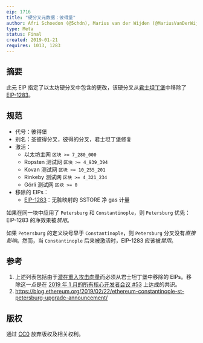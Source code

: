 ```yaml
---
eip: 1716
title: "硬分叉元数据：彼得堡"
author: Afri Schoedon (@5chdn), Marius van der Wijden (@MariusVanDerWijden)
type: Meta
status: Final
created: 2019-01-21
requires: 1013, 1283
---
```


## 摘要

此元 EIP 指定了以太坊硬分叉中包含的更改，该硬分叉从[君士坦丁堡](./eip-1013.md)中移除了 [EIP-1283](./eip-1283.md)。

## 规范

- 代号：彼得堡
- 别名：圣彼得分叉，彼得的分叉，君士坦丁堡修复
- 激活：
  - 以太坊主网 `区块 >= 7_280_000`
  - Ropsten 测试网 `区块 >= 4_939_394`
  - Kovan 测试网 `区块 >= 10_255_201`
  - Rinkeby 测试网 `区块 >= 4_321_234`
  - Görli 测试网 `区块 >= 0`
- 移除的 EIPs：
  - [EIP-1283](./eip-1283.md)：无脏映射的 SSTORE 净 gas 计量

如果在同一块中应用了 `Petersburg` 和 `Constantinople`，则 `Petersburg` 优先：EIP-1283 的净效果被*禁用*。

如果 `Petersburg` 的定义块号早于 `Constantinople`，则 `Petersburg` 分叉没有*直接影响*。然而，当 `Constantinople` 后来被激活时，EIP-1283 应该被*禁用*。

## 参考

1. 上述列表包括由于[潜在重入攻击向量](https://medium.com/chainsecurity/constantinople-enables-new-reentrancy-attack-ace4088297d9)而必须从君士坦丁堡中移除的 EIPs。移除这一点是在 [2019 年 1 月的所有核心开发者会议 #53](https://github.com/ethereum/pm/issues/70) 上达成的共识。
2. https://blog.ethereum.org/2019/02/22/ethereum-constantinople-st-petersburg-upgrade-announcement/

## 版权

通过 [CC0](../LICENSE.md) 放弃版权及相关权利。
